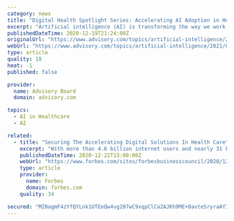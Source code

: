 ```yaml
---
category: news
title: "Digital Health Spotlight Series: Accelerating AI Adoption in Health Care"
excerpt: "Artificial intelligence (AI) is transforming the way we work. Today, many health care stakeholders are already using AI to help with tasks like triage, decision support, assisted reading, structured reporting, or other key tasks. With over 350 startups and ..."
publishedDateTime: 2020-12-19T21:24:00Z
originalUrl: "https://www.advisory.com/topics/artificial-intelligence/2021/01/accelerating-ai-adoption-in-health-care-a-conversation-with-ge-healthcare"
webUrl: "https://www.advisory.com/topics/artificial-intelligence/2021/01/accelerating-ai-adoption-in-health-care-a-conversation-with-ge-healthcare"
type: article
quality: 18
heat: -1
published: false

provider:
  name: Advisory Board
  domain: advisory.com

topics:
  - AI in Healthcare
  - AI

related:
  - title: "Securing The Accelerating Digital Solutions In Health Care"
    excerpt: "With more than 4.6 billion internet users and nearly 31 billion IoT devices (paywall), the future of the digital world lies in how effectively and efficiently these people and machines interact with one another."
    publishedDateTime: 2020-12-22T13:00:00Z
    webUrl: "https://www.forbes.com/sites/forbesbusinesscouncil/2020/12/22/securing-the-accelerating-digital-solutions-in-health-care/"
    type: article
    provider:
      name: Forbes
      domain: forbes.com
    quality: 34

secured: "MZ0agmF4zYfQYLnk1UTEeQw4vg207wC9xqpClCa2AJKh9ME+0avteSryraAYIqUFeh94H6L+aIs4zZHTfPX3u3T1JYXOgnGACm7bFPd/1MnvYBdWwzfjj8EQF1Q0fXb4BESb7hRewfwypqw0Lh3S+8/V5nQ0zjaak8RzKC92hR1u995VFzwKQ5R3H8q0YN7t4n850V+ZpVS1BisPXVvo44zKb9BpdrOoN8rd4szSySiDblw8I5uN4E2+tVm/0IvUGjJJIo7sh9bhoMD35wJ5hXqWOMsiLxnUd01HZx7ZcSNYa7wr72a6XVdgHJ4vwoIT/nzvfLoFrcYnWSvYvlG5OMABCNwOV7qcBkvgp3jDsSY=;1FICgbg7bxum3IrCZ/Nv9g=="
---
```


